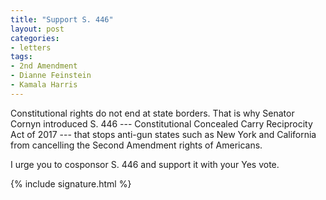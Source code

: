 ```yaml
---
title: "Support S. 446"
layout: post
categories:
- letters
tags:
- 2nd Amendment
- Dianne Feinstein
- Kamala Harris
---
```


Constitutional rights do not end at state borders. That is why Senator Cornyn introduced S. 446 --- Constitutional Concealed Carry Reciprocity Act of 2017 --- that stops anti-gun states such as New York and California from cancelling the Second Amendment rights of Americans.

I urge you to cosponsor S. 446 and support it with your Yes vote.

{% include signature.html %}

